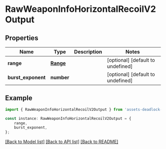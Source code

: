 # RawWeaponInfoHorizontalRecoilV2Output


## Properties

Name | Type | Description | Notes
------------ | ------------- | ------------- | -------------
**range** | [**Range**](Range.md) |  | [optional] [default to undefined]
**burst_exponent** | **number** |  | [optional] [default to undefined]

## Example

```typescript
import { RawWeaponInfoHorizontalRecoilV2Output } from 'assets-deadlock-api-client';

const instance: RawWeaponInfoHorizontalRecoilV2Output = {
    range,
    burst_exponent,
};
```

[[Back to Model list]](../README.md#documentation-for-models) [[Back to API list]](../README.md#documentation-for-api-endpoints) [[Back to README]](../README.md)
